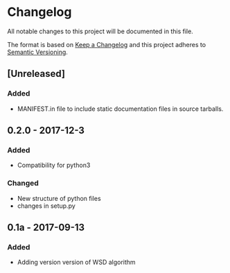# Changelog
All notable changes to this project will be documented in this file.

The format is based on [Keep a Changelog](http://keepachangelog.com/en/1.0.0/)
and this project adheres to [Semantic Versioning](http://semver.org/spec/v2.0.0.html).

## [Unreleased]
### Added
- MANIFEST.in file to include static documentation files in source tarballs.

## 0.2.0 - 2017-12-3
### Added
- Compatibility for python3
### Changed
- New structure of python files
- changes in setup.py

## 0.1a - 2017-09-13
### Added
- Adding version version of WSD algorithm
